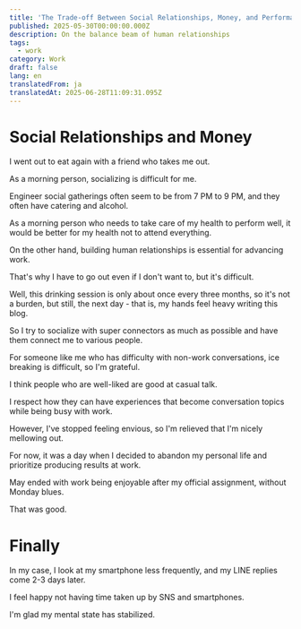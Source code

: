 ```yaml
---
title: 'The Trade-off Between Social Relationships, Money, and Performance'
published: 2025-05-30T00:00:00.000Z
description: On the balance beam of human relationships
tags:
  - work
category: Work
draft: false
lang: en
translatedFrom: ja
translatedAt: 2025-06-28T11:09:31.095Z
---
```


# Social Relationships and Money

I went out to eat again with a friend who takes me out.

As a morning person, socializing is difficult for me.

Engineer social gatherings often seem to be from 7 PM to 9 PM, and they often have catering and alcohol.

As a morning person who needs to take care of my health to perform well, it would be better for my health not to attend everything.

On the other hand, building human relationships is essential for advancing work.

That's why I have to go out even if I don't want to, but it's difficult.

Well, this drinking session is only about once every three months, so it's not a burden, but still, the next day - that is, my hands feel heavy writing this blog.

So I try to socialize with super connectors as much as possible and have them connect me to various people.

For someone like me who has difficulty with non-work conversations, ice breaking is difficult, so I'm grateful.

I think people who are well-liked are good at casual talk.

I respect how they can have experiences that become conversation topics while being busy with work.

However, I've stopped feeling envious, so I'm relieved that I'm nicely mellowing out.

For now, it was a day when I decided to abandon my personal life and prioritize producing results at work.

May ended with work being enjoyable after my official assignment, without Monday blues.

That was good.

# Finally

In my case, I look at my smartphone less frequently, and my LINE replies come 2-3 days later.

I feel happy not having time taken up by SNS and smartphones.

I'm glad my mental state has stabilized.
